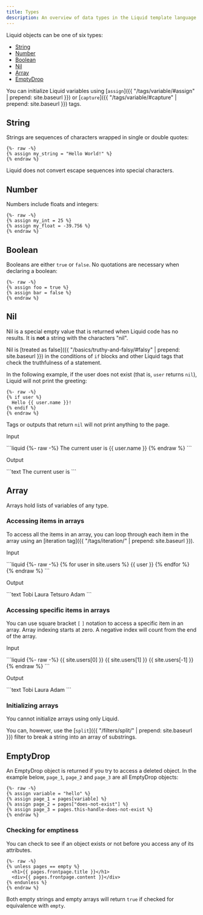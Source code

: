 ```yaml
---
title: Types
description: An overview of data types in the Liquid template language.
---
```


Liquid objects can be one of six types:

- [String](#string)
- [Number](#number)
- [Boolean](#boolean)
- [Nil](#nil)
- [Array](#array)
- [EmptyDrop](#emptydrop)

You can initialize Liquid variables using [`assign`]({{ "/tags/variable/#assign" | prepend: site.baseurl }}) or [`capture`]({{ "/tags/variable/#capture" | prepend: site.baseurl }}) tags.

## String

Strings are sequences of characters wrapped in single or double quotes:

```liquid
{%- raw -%}
{% assign my_string = "Hello World!" %}
{% endraw %}
```

Liquid does not convert escape sequences into special characters.

## Number

Numbers include floats and integers:

```liquid
{%- raw -%}
{% assign my_int = 25 %}
{% assign my_float = -39.756 %}
{% endraw %}
```

## Boolean

Booleans are either `true` or `false`. No quotations are necessary when declaring a boolean:

```liquid
{%- raw -%}
{% assign foo = true %}
{% assign bar = false %}
{% endraw %}
```

## Nil

Nil is a special empty value that is returned when Liquid code has no results. It is **not** a string with the characters "nil".

Nil is [treated as false]({{ "/basics/truthy-and-falsy/#falsy" | prepend: site.baseurl }}) in the conditions of `if` blocks and other Liquid tags that check the truthfulness of a statement.

In the following example, if the user does not exist (that is, `user` returns `nil`), Liquid will not print the greeting:

```liquid
{%- raw -%}
{% if user %}
  Hello {{ user.name }}!
{% endif %}
{% endraw %}
```

Tags or outputs that return `nil` will not print anything to the page.

<p class="code-label">Input</p>
```liquid
{%- raw -%}
The current user is {{ user.name }}
{% endraw %}
```

<p class="code-label">Output</p>
```text
The current user is
```

## Array

Arrays hold lists of variables of any type.

### Accessing items in arrays

To access all the items in an array, you can loop through each item in the array using an [iteration tag]({{ "/tags/iteration/" | prepend: site.baseurl }}).

<p class="code-label">Input</p>
```liquid
{%- raw -%}
<!-- if site.users = "Tobi", "Laura", "Tetsuro", "Adam" -->
{% for user in site.users %}
  {{ user }}
{% endfor %}
{% endraw %}
```

<p class="code-label">Output</p>
```text
  Tobi Laura Tetsuro Adam
```

### Accessing specific items in arrays

You can use square bracket `[` `]` notation to access a specific item in an array. Array indexing starts at zero. A negative index will count from the end of the array.

<p class="code-label">Input</p>
```liquid
{%- raw -%}
<!-- if site.users = "Tobi", "Laura", "Tetsuro", "Adam" -->
{{ site.users[0] }}
{{ site.users[1] }}
{{ site.users[-1] }}
{% endraw %}
```

<p class="code-label">Output</p>
```text
Tobi
Laura
Adam
```

### Initializing arrays

You cannot initialize arrays using only Liquid.

You can, however, use the [`split`]({{ "/filters/split/" | prepend: site.baseurl }}) filter to break a string into an array of substrings.

## EmptyDrop

An EmptyDrop object is returned if you try to access a deleted object. In the example below, `page_1`, `page_2` and `page_3` are all EmptyDrop objects:

```liquid
{%- raw -%}
{% assign variable = "hello" %}
{% assign page_1 = pages[variable] %}
{% assign page_2 = pages["does-not-exist"] %}
{% assign page_3 = pages.this-handle-does-not-exist %}
{% endraw %}
```

### Checking for emptiness

You can check to see if an object exists or not before you access any of its attributes.

```liquid
{%- raw -%}
{% unless pages == empty %}
  <h1>{{ pages.frontpage.title }}</h1>
  <div>{{ pages.frontpage.content }}</div>
{% endunless %}
{% endraw %}
```

Both empty strings and empty arrays will return `true` if checked for equivalence with `empty`.
